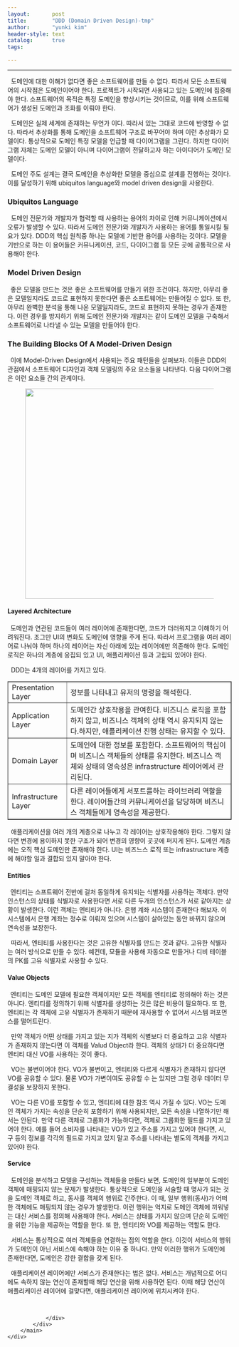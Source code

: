 ```yaml
---
layout:       post
title:        "DDD (Domain Driven Design)-tmp"
author:       "yunki kim"
header-style: text
catalog:      true
tags: 

---
```


<head></head>
<body id="tt-body-page" class="">
<div id="wrap" class="wrap-right">
    <div id="container">
        <main class="main ">
            <div class="area-main">
                <div class="area-view">
                    <div class="article-header"></div>
                    <hr>
                    <div class="article-view">
                        <div class="contents_style">
                            <p data-ke-size="size16">&nbsp; 도메인에 대한 이해가 없다면 좋은 소프트웨어를 만들 수 없다. 따라서 모든 소프트웨어의 시작점은 도메인이어야 한다. 프로젝트가 시작되면 사용되고 있는 도메인에 집중해야 한다. 소프트웨어의 목적은 특정 도메인을 향상시키는 것이므로, 이를 위해 소프트웨어가 생성된 도메인과 조화를 이뤄야 한다.</p>
<p data-ke-size="size16">&nbsp; 도메인은 실제 세계에 존재하는 무언가 이다. 따라서 있는 그대로 코드에 반영할 수 없다. 따라서 추상화를 통해 도메인을 소프트웨어 구조로 바꾸어야 하며 이런 추상화가 모델이다. 통상적으로 도메인 특정 모델을 언급할 때 다이어그램을 그린다. 하지만 다이어그램 자체는 도메인 모델이 아니며 다이어그램이 전달하고자 하는 아이디어가 도메인 모델이다.</p>
<p data-ke-size="size16">&nbsp; 도메인 주도 설계는 결국 도메인을 추상화한 모델을 중심으로 설계를 진행하는 것이다. 이를 달성하기 위해 ubiquitos language와 model driven design을 사용한다.</p>
<h3 data-ke-size="size23"><b>Ubiquitos Language</b></h3>
<p data-ke-size="size16">&nbsp; 도메인 전문가와 개발자가 협력할 때 사용하는 용어의 차이로 인해 커뮤니케이션에서 오류가 발생할 수 있다. 따라서 도메인 전문가와 개발자가 사용하는 용어를 통일시킬 필요가 있다. DDD의 핵심 원칙중 하나는 모델에 기반한 용어를 사용하는 것이다. 모델을 기반으로 하는 이 용어들은 커뮤니케이션, 코드, 다이어그램 등 모든 곳에 공통적으로 사용해야 한다.</p>
<h3 data-ke-size="size23"><b>Model Driven Design</b></h3>
<p data-ke-size="size16"><b>&nbsp;&nbsp;</b>좋은 모델을 만드는 것은 좋은 소프트웨어를 만들기 위한 조건이다. 하지만, 아무리 좋은 모델일지라도 코드로 표현하지 못한다면 좋은 소프트웨어는 만들어질 수 없다. 또 한, 아무리 완벽한 분석을 통해 나온 모델일지라도, 코드로 표현하지 못하는 경우가 존재한다. 이런 경우를 방지하기 위해 도메인 전문가와 개발자는 같이 도메인 모델을 구축해서 소프트웨어로 나타낼 수 있는 모델을 만들어야 한다.&nbsp;</p>
<h3 data-ke-size="size23"><b>The Building Blocks Of A Model-Driven Design</b></h3>
<p data-ke-size="size16"><b>&nbsp;&nbsp;</b>이에 Model-Driven Design에서 사용되는 주요 패턴들을 살펴보자. 이들은 DDD의 관점에서 소프트웨어 디자인과 객체 모델링의 주요 요소들을 나타낸다. 다음 다이어그램은 이런 요소들 간의 관계이다.</p>
<p></p><figure class="imageblock alignCenter" width="657" height="472">
    <span data-lightbox="lightbox">
        <img src="/img/REREIChEb21haW4gRHJpdmVuIERlc2lnbiktdG1w/img.png" width="657" height="472">
    </span>
    <figcaption></figcaption>
</figure><p></p>
<h4 data-ke-size="size20"><b>Layered Architecture</b></h4>
<p data-ke-size="size16"><b>&nbsp;&nbsp;</b>도메인과 연관된 코드들이 여러 레이어에 존재한다면, 코드가 더러워지고 이해하기 어려워진다. 조그만 UI의 변화도 도메인에 영향을 주게 된다. 따라서 프로그램을 여러 레이어로 나눠야 하며 하나의 레이어는 자신 아래에 있는 레이어에만 의존해야 한다. 도메인 로직은 하나의 계층에 응집되 있고 UI, 애플리케이션 등과 고립되 있어야 한다.</p>
<p data-ke-size="size16">&nbsp; DDD는 4개의 레이어를 가지고 있다.</p>
<table style="border-collapse: collapse; width: 100%;" border="1" data-ke-align="alignLeft">
<tbody>
<tr>
<td>Presentation Layer</td>
<td>정보를 나타내고 유저의 명령을 해석한다.</td>
</tr>
<tr>
<td>Application Layer</td>
<td>도메인간 상호작용을 관여한다. 비즈니스 로직을 포함하지 않고, 비즈니스 객체의 상태 역시 유지되지 않는다.하지만, 애플리케이션 진행 상태는 유지할 수 있다.</td>
</tr>
<tr>
<td>Domain Layer</td>
<td>도메인에 대한 정보를 포함한다. 소프트웨어의 핵심이며 비즈니스 객체들의 상태를 유지한다. 비즈니스 객체와 상태의 영속성은 infrastructure 레이어에서 관리된다.</td>
</tr>
<tr>
<td>Infrastructure Layer</td>
<td>다른 레이어들에게 서포트를하는 라이브러리 역할을 한다. 레이어들간의 커뮤니케이션을 담당하며 비즈니스 객체들에게 영속성을 제공한다.&nbsp;</td>
</tr>
</tbody>
</table>
<p data-ke-size="size16">&nbsp; 애플리케이션을 여러 개의 계층으로 나누고 각 레이어는 상호작용해야 한다. 그렇지 않다면 변경에 용이하지 못한 구조가 되어 변경의 영향이 곳곳에 퍼지게 된다. 도메인 계층에는 오직 핵심 도메인만 존재해야 한다. UI는 비즈느스 로직 또는 infrastructure 계층에 해야할 일과 결합되 있지 말아야 한다.</p>
<h4 data-ke-size="size20"><b>Entities</b></h4>
<p data-ke-size="size16"><b>&nbsp;&nbsp;</b>엔티티는 소프트웨어 전반에 걸처 동일하게 유지되는 식별자를 사용하는 객체다. 만약 인스턴스의 상태를 식별자로 사용한다면 서로 다른 두개의 인스턴스가 서로 같아지는 상황이 발생한다. 이런 객체는 엔티티가 아니다. 은행 계좌 시스템이 존재한다 해보자. 이 시스템에서 은행 계좌는 정수로 이뤄져 있으며 시스템이 살아있는 동안 바뀌지 않으며 연속성을 보장한다.</p>
<p data-ke-size="size16">&nbsp; 따라서, 엔티티를 사용한다는 것은 고유한 식별자를 만드는 것과 같다. 고유한 식별자는 여러 방식으로 만들 수 있다. 예컨데, 모듈을 사용해 자동으로 만들거나 디비 테이블의 PK를 고유 식별자로 사용할 수 있다.&nbsp;</p>
<h4 data-ke-size="size20"><b>Value Objects</b></h4>
<p data-ke-size="size16"><b>&nbsp;&nbsp;</b>엔티티는 도메인 모델에 필요한 객체이지만 모든 객체를 엔티티로 정의해야 하는 것은 아니다. 엔티티를 정의하기 위해 식별자를 생성하는 것은 많은 비용이 필요하다. 또 한, 엔티티는 각 객체에 고유 식별자가 존재하기 때문에 재사용할 수 없어서 시스템 퍼포먼스를 떨어트린다.</p>
<p data-ke-size="size16">&nbsp; 만약 객체가 어떤 상태를 가지고 있는 지가 객체의 식별보다 더 중요하고 고유 식별자가 존재하지 않는다면 이 객체를 Valud Object라 한다. 객체의 상태가 더 중요하다면 엔티티 대신 VO를 사용하는 것이 좋다.</p>
<p data-ke-size="size16">&nbsp; VO는 불변이어야 한다. VO가 불변이고, 엔티티와 다르게 식별자가 존재하지 않다면 VO를 공유할 수 있다. 물론 VO가 가변이여도 공유할 수 는 있지만 그럴 경우 데이터 무결성을 보장하지 못한다.</p>
<p data-ke-size="size16">&nbsp; VO는 다른 VO를 포함할 수 있고, 엔티티에 대한 참조 역시 가질 수 있다. VO는 도메인 객체가 가지는 속성을 단순히 포함하기 위해 사용되지만, 모든 속성을 나열하기만 해서는 안된다. 만약 다른 객체로 그룹화가 가능하다면, 객체로 그룹화한 필드를 가지고 있어야 한다. 예를 들어 소비자를 나타내는 VO가 있고 주소를 가지고 있어야 한다면, 시, 구 등의 정보를 각각의 필드로 가지고 있지 말고 주소를 나타내는 별도의 객체를 가지고 있어야 한다.</p>
<h4 data-ke-size="size20"><b>Service</b></h4>
<p data-ke-size="size16">&nbsp; 도메인을 분석하고 모델을 구성하는 객체들을 만들다 보면, 도메인의 일부분이 도메인 객체에 매핑되지 않는 문제가 발생한다. 통상적으로 도메인을 서술할 때 명사가 되는 것을 도메인 객체로 하고, 동사를 객체의 행위로 간주한다. 이 때, 일부 행위(동사)가 어떠한 객체에도 매핑되지 않는 경우가 발생한다. 이런 행위는 억지로 도메인 객체에 끼워넣는 대신 서비스를 정의해 사용해야 한다. 서비스는 상태를 가지지 않으며 단순히 도메인을 위한 기능을 제공하는 역할을 한다. 또 한, 엔티티와 VO를 제공하는 역할도 한다.</p>
<p data-ke-size="size16">&nbsp; 서비스는 통상적으로 여러 객체들을 연결하는 점의 역할을 한다. 이것이 서비스의 행위가 도메인이 아닌 서비스에 속해야 하는 이유 중 하나다. 만약 이러한 행위가 도메인에 존재한다면, 도메인은 강한 결합을 갖게 된다.</p>
<p data-ke-size="size16">&nbsp; 애플리케이션 레이어에만 서비스가 존재한다는 법은 없다. 서비스는 개념적으로 어디에도 속하지 않는 연산이 존재할때 해당 연산을 위해 사용하면 된다. 이때 해당 연산이 애플리케이션 레이어에 걸맞다면, 애플리케이션 레이어에 위치시켜야 한다.</p>
                        </div>
                        <br>
                        <div class="tags"></div>
                    </div>
                    
                </div>
            </div>
        </main>
    </div>
</div>


</body>